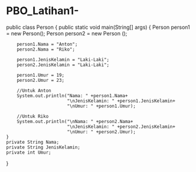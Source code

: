 # PBO_Latihan1-
public class Person {
    public static void main(String[] args) {
        Person person1 = new Person();
        Person person2 = new Person ();
        
        person1.Nama = "Anton";
        person2.Nama = "Riko";
        
        person1.JenisKelamin = "Laki-Laki";
        person2.JenisKelamin = "Laki-Laki";
        
        person1.Umur = 19;
        person2.Umur = 23;
        
        //Untuk Anton
        System.out.println("Nama: " +person1.Nama+
                           "\nJenisKelamin: " +person1.JenisKelamin+
                           "\nUmur: " +person1.Umur);
        
        //Untuk Riko
        System.out.println("\nNama: " +person2.Nama+
                           "\nJenisKelamin: " +person2.JenisKelamin+
                           "\nUmur: " +person2.Umur);
    }
    private String Nama;
    private String JenisKelamin;
    private int Umur;
}
